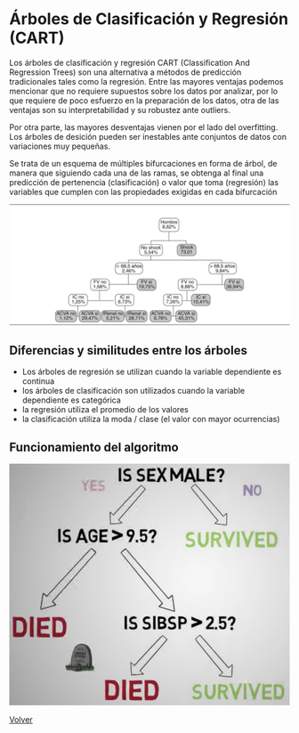 # Árboles de Clasificación y Regresión (CART)

Los árboles de clasificación y regresión CART (Classification And Regression Trees) son una alternativa a métodos de predicción tradicionales tales como la regresión.
Entre las mayores ventajas podemos mencionar que no requiere supuestos sobre los datos por analizar, por lo que requiere de poco esfuerzo en la preparación de los datos, otra de las ventajas son su interpretabilidad y su robustez ante outliers.

Por otra parte, las mayores desventajas vienen por el lado del overfitting. Los árboles de desición pueden ser inestables ante conjuntos de datos con variaciones muy pequeñas.

Se trata de un esquema de múltiples bifurcaciones en forma de árbol, de manera que siguiendo cada una de las ramas, se obtenga al final una predicción de pertenencia (clasificación) o valor que toma (regresión) las variables que cumplen con las propiedades exigidas en cada bifurcación

![](./images/gr2.png)

## Diferencias y similitudes entre los árboles

- Los árboles de regresión se utilizan cuando la variable dependiente es continua
- los árboles de clasificación son utilizados cuando la variable dependiente es categórica
- la regresión utiliza el promedio de los valores
- la clasificación utiliza la moda / clase (el valor con mayor ocurrencias)

## Funcionamiento del algoritmo

![](./images/captura2.png)


[Volver](./../README.md)
